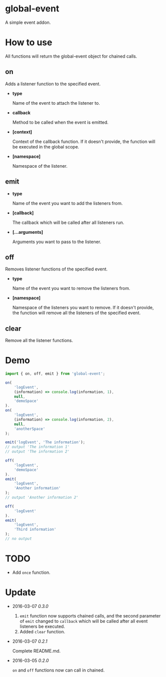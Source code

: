# global-event
A simple event addon.

# How to use

All functions will return the global-event object for chained calls.
## on

Adds a listener function to the specified event.
+ __type__ 
   
  Name of the event to attach the listener to.
+ __callback__ 

  Method to be called when the event is emitted.
+ __[context]__ 

  Context of the callback function.
  If it doesn't provide, the function will be executed in the global scope.
+ __[namespace]__

  Namespace of the listener.
     
## emit

+ __type__

  Name of the event you want to add the listeners from.
+ __[callback]__

  The callback which will be called after all listeners run.
+ __[...arguments]__

  Arguments you want to pass to the listener.
     
## off

Removes listener functions of the specified event.
+ __type__ 

  Name of the event you want to remove the listeners from.
+ __[namespace]__ 

  Namespace of the listeners you want to remove. 
  If it doesn't provide, the function will remove all the listeners of the specified event.

## clear

Remove all the listener functions.

# Demo

```javascript
import { on, off, emit } from 'global-event';

on(
    'logEvent', 
    (information) => console.log(information, 1), 
    null, 
    'demoSpace'
).
on(
    'logEvent', 
    (information) => console.log(information, 2),
    null,
    'anotherSpace'
);

emit('logEvent', 'The information');
// output 'The information 1'
// output 'The information 2'

off(
    'logEvent',
    'demoSpace'
).
emit(
    'logEvent',
    'Another information'
);
// output 'Another information 2'

off(
    'logEvent'
).
emit(
    'logEvent',
    'Third information'
);
// no output
```

# TODO

+ Add `once` function.

# Update

+ 2016-03-07 _0.3.0_

  1. `emit` function now supports chained calls, and the second parameter of `emit` changed to `callback` which will be called after all event listeners be executed.
  2. Added `clear` function.
+ 2016-03-07 _0.2.1_

  Complete README.md.
+ 2016-03-05 _0.2.0_

  `on` and `off` functions now can call in chained.